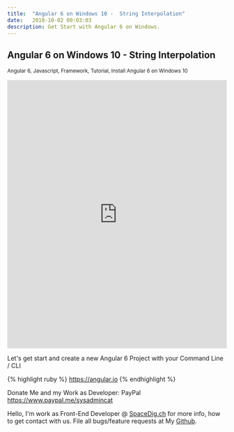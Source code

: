 ```yaml
---
title:  "Angular 6 on Windows 10 -  String Interpolation"
date:   2018-10-02 00:03:03
description: Get Start with Angular 6 on Windows.
---
```

<h2 id="this-post-is-the-last-of-a-series-of-posts-in-which-i-write-about-the-observable-type-in-the-first-post-we-went-ahead-writing-an-observable-from-scratch-in-order-to-fully-understand-it-we-then-explored-how-to-create-observables-from-values-arrays-dom-events-and-promises-this-time-well-focus-on-compositions-by-rewriting-some-basic-composition-operators">
Angular 6 on Windows 10 -  String Interpolation</h2>



<small>Angular 6, Javascript, Framework, Tutorial, Install Angular 6 on Windows 10</small>

<iframe width="100%" height="615" src="https://www.youtube.com/embed/_6faii1jJRw" frameborder="0" allow="autoplay; encrypted-media" allowfullscreen></iframe>



Let's get start and create a new Angular 6 Project with your Command Line / CLI



{% highlight ruby %}
https://angular.io
{% endhighlight %}



Donate Me and my Work as Developer: PayPal <a href="https://www.paypal.me/sysadmincat">https://www.paypal.me/sysadmincat </a>


 Hello, I'm work as Front-End Developer @ [SpaceDig.ch][spacedig] for more info, how to get contact with us. File all bugs/feature requests at My  [Github][jekyll-gh].

[jekyll-gh]: https://github.com/spaceg
[spacedig]:    http://spacedig.ch
